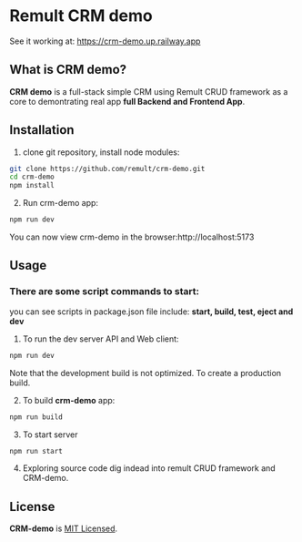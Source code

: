 # Remult CRM demo

See it working at:
https://crm-demo.up.railway.app

## What is CRM demo?

**CRM demo** is a full-stack simple CRM using Remult CRUD framework as a core to demontrating real app **full Backend and Frontend App**.

## Installation

1. clone git repository, install node modules:

```sh
git clone https://github.com/remult/crm-demo.git
cd crm-demo
npm install
```

2. Run crm-demo app:

```sh
npm run dev
```

You can now view crm-demo in the browser:http://localhost:5173

## Usage

### There are some script commands to start:

you can see scripts in package.json file include: **start, build, test, eject and dev**

1. To run the dev server API and Web client:

```sh
npm run dev
```

Note that the development build is not optimized. To create a production build.

2. To build **crm-demo** app:

```sh
npm run build
```

3. To start server

```sh
npm run start
```

4. Exploring source code dig indead into remult CRUD framework and CRM-demo.

## License

**CRM-demo** is [MIT Licensed](LICENSE).

